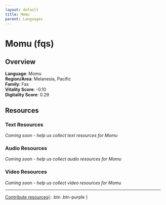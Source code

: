 ```yaml
---
layout: default
title: Momu
parent: Languages
---
```


# Momu (fqs)

## Overview

**Language**: Momu  
**Region/Area**: Melanesia, Pacific  
**Family**: Fas  
**Vitality Score**: -0.10  
**Digitality Score**: 0.29  

## Resources

### Text Resources
*Coming soon - help us collect text resources for Momu*

### Audio Resources
*Coming soon - help us collect audio resources for Momu*

### Video Resources
*Coming soon - help us collect video resources for Momu*

---

[Contribute resources](https://fairtrain.github.io/){: .btn .btn-purple }
